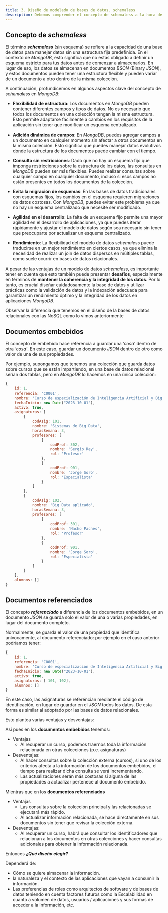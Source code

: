 ```yaml
---
title: 3. Diseño de modelado de bases de datos. schemaless
description: Debemos comprender el concepto de schemaless a la hora de trabajar con bases de datos noSQL documentales como mongoDB
---
```


## Concepto de ***schemaless***

El término ***schemaless*** (sin esquema) se refiere a la capacidad de una base de datos para manejar datos sin una estructura fija predefinida. En el contexto de *MongoDB*, esto significa que no estás obligado a definir un esquema estricto para tus datos antes de comenzar a almacenarlos. En lugar de eso, los datos se almacenan en documentos *BSON* (Binary *JSON*), y estos documentos pueden tener una estructura flexible y pueden variar de un documento a otro dentro de la misma colección.

A continuación, profundicemos en algunos aspectos clave del concepto de *schemaless* en *MongoDB*:

- **Flexibilidad de estructura**: Los documentos en *MongoDB* pueden contener diferentes campos y tipos de datos. No es necesario que todos los documentos en una colección tengan la misma estructura. Esto permite adaptarse fácilmente a cambios en los requisitos de la aplicación sin tener que modificar un esquema centralizado.

-  **Adición dinámica de campos**: En *MongoDB*, puedes agregar campos a un documento en cualquier momento sin afectar a otros documentos en la misma colección. Esto significa que puedes manejar datos evolutivos donde la estructura de los documentos puede cambiar con el tiempo.

-  **Consulta sin restricciones**: Dado que no hay un esquema fijo que imponga restricciones sobre la estructura de los datos, las consultas en *MongoDB* pueden ser más flexibles. Puedes realizar consultas sobre cualquier campo en cualquier documento, incluso si esos campos no están presentes en todos los documentos de la colección.

-  **Evita la migración de esquemas**: En las bases de datos tradicionales con esquemas fijos, los cambios en el esquema requieren migraciones de datos costosas. Con *MongoDB*, puedes evitar este problema ya que no hay un esquema centralizado que necesite ser modificado.

-  **Agilidad en el desarrollo**: La falta de un esquema fijo permite una mayor agilidad en el desarrollo de aplicaciones, ya que puedes iterar rápidamente y ajustar el modelo de datos según sea necesario sin tener que preocuparte por actualizar un esquema centralizado.

-  **Rendimiento**: La flexibilidad del modelo de datos *schemaless* puede traducirse en un mejor rendimiento en ciertos casos, ya que elimina la necesidad de realizar un join de datos dispersos en múltiples tablas, como suele ocurrir en bases de datos relacionales.

A pesar de las ventajas de un modelo de datos *schemaless*, es importante tener en cuenta que esto también puede presentar **desafíos**, especialmente en términos de **mantener la coherencia y la integridad de los datos**. Por lo tanto, es crucial diseñar cuidadosamente la base de datos y utilizar prácticas como la validación de datos y la indexación adecuada para garantizar un rendimiento óptimo y la integridad de los datos en aplicaciones *MongoDB*.

Observar la diferencia que tenemos en el diseño de la bases de datos relacionales con las NoSQL como lo vimos anteriormente

## Documentos embebidos

El concepto de embebido hace referencia a guardar una *‘cosa’* dentro de otra *‘cosa’*. En este caso, guardar un documento *JSON* dentro de
otro como valor de una de sus propiedades.

Por ejemplo, supongamos que tenemos una colección que guarda datos sobre cursos que se están impartiendo, en una base de datos relacional serían dos tablas, pero en *MongoDB* lo hacemos en una única colección:

```js
{
    id: 1,
    referencia: 'C0001',
    nombre: 'Curso de especialización de Inteligencia Artificial y Big Data',
    fechaInicio: new Date("2023-10-01"),
    activo: true,
    asignaturas: [
        {
            codAsig: 101,
            nombre: 'Sistemas de Big Data',
            horasSemana: 3,
            profesores: [
                {
                    codProf: 302,
                    nombre: 'Sergio Rey',
                    rol: 'Profesor'
                },
                {
                    codProf: 901,
                    nombre: 'Jorge Soro',
                    rol: 'Especialista'
                }
            ]
        },
        {
            codAsig: 102,
            nombre: 'Big Data aplicado',
            horasSemana: 3,
            profesores: [
                {
                    codProf: 301,
                    nombre: 'Nacho Pachés',
                    rol: 'Profesor'
                },
                {
                    codProf: 901,
                    nombre: 'Jorge Soro',
                    rol: 'Especialista'
                }
            ]
        }
    ],
    alumnos: []
}
```


## Documentos referenciados

El concepto ***referenciado***  a diferencia de los documentos embebidos, en un documento *JSON* se guarda solo el valor de una o varias propiedades, en lugar del documento completo.

Normalmente, se guarda el valor de una propiedad que identifica unívocamente, al documento referenciado: por ejemplo en el caso anterior podríamos tener: 

```js
{
    id: 1,
    referencia: 'C0001',
    nombre: 'Curso de especialización de Inteligencia Artificial y Big Data',
    fechaInicio: new Date("2023-10-01"),
    activo: true,
    asignaturas: [ 101, 102],
    alumnos: []
}
```

En este caso, las asignaturas se referéncian mediante el código de identificación, en lugar de guardar en el *JSON* todos los datos. De esta forma es similar al adoptado por las bases de datos relacionales.


Esto plantea varias ventajas y desventajas:

Así pues en los **documentos embebidos** tenemos:
- Ventajas
  - Al recuperar un curso, podemos traernos toda la información relacionada en otras colecciones (p.e. asignaturas)
- Desventajas:
  - Al hacer consultas sobre la colección externa (cursos), si uno de los criterios afecta a la información de los documentos embebidos, el tiempo para realizar dicha consulta se verá incrementando.
  - Las actualizaciones serán más costosas si alguna de las propiedades a actualizar pertenece al documento embebido.

Mientras que en los **documentos referenciados**
- Ventajas
  - Las consultas sobre la colección principal y las relacionadas se ejecutará más rápido.
  - Al actualizar información relacionada, se hace directamente en sus documentos sin tener que revisar la colección externa.
- Desventajas:
  - Al recuperar un curso, habrá que consultar los identificadores que relacionan a los documentos en otras colecciones y hacer consultas adicionales para obtener la información relacionada.


Entonces ***¿Qué diseño elegir?***

Dependerá de:
- Cómo se quiere almacenar la información.
- la naturaleza y el contexto de las aplicaciones que vayan a consumir la información.
- Las preferencias de roles como arquitectos de software y de bases de datos teniendo en cuenta factores futuros como la Escalabilidad en cuanto a volumen de datos, usuarios / aplicaciones y sus formas de acceder a la información, etc.


